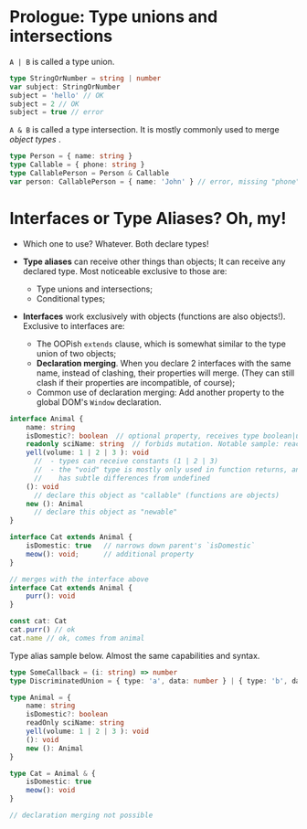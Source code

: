 # Prologue: Type unions and intersections

`A | B` is called a type union.

```ts
type StringOrNumber = string | number
var subject: StringOrNumber
subject = 'hello' // OK
subject = 2 // OK
subject = true // error
```

`A & B` is called a type intersection. It is mostly commonly used to merge _object types_ .
```ts
type Person = { name: string }
type Callable = { phone: string }
type CallablePerson = Person & Callable
var person: CallablePerson = { name: 'John' } // error, missing "phone"
```

# Interfaces or Type Aliases? Oh, my!

* Which one to use? Whatever. Both declare types!
* **Type aliases** can receive other things than objects; It can receive any declared type. Most noticeable exclusive to those are:
  * Type unions and intersections;
  * Conditional types;

* **Interfaces** work exclusively with objects (functions are also objects!). Exclusive to interfaces are:
  * The OOPish `extends` clause, which is somewhat similar to the type union of two objects;
  * **Declaration merging**. When you declare 2 interfaces with the same name, instead of clashing, their properties will merge. (They can still clash if their properties are incompatible, of course);
  * Common use of declaration merging: Add another property to the global DOM's `Window` declaration.

```typescript
interface Animal {
    name: string
    isDomestic?: boolean  // optional property, receives type boolean|undefined
    readonly sciName: string  // forbids mutation. Notable sample: react's state
    yell(volume: 1 | 2 | 3 ): void
      //  - types can receive constants (1 | 2 | 3)
      //  - the "void" type is mostly only used in function returns, and
      //    has subtle differences from undefined
    (): void
      // declare this object as "callable" (functions are objects)
    new (): Animal
      // declare this object as "newable"
}

interface Cat extends Animal {
    isDomestic: true   // narrows down parent's `isDomestic`
    meow(): void;      // additional property
}

// merges with the interface above
interface Cat extends Animal {
    purr(): void
}

const cat: Cat
cat.purr() // ok
cat.name // ok, comes from animal
```

Type alias sample below. Almost the same capabilities and syntax.

```typescript
type SomeCallback = (i: string) => number
type DiscriminatedUnion = { type: 'a', data: number } | { type: 'b', data: string }

type Animal = {
    name: string
    isDomestic?: boolean
    readOnly sciName: string
    yell(volume: 1 | 2 | 3 ): void
    (): void
    new (): Animal
}

type Cat = Animal & {
    isDomestic: true
    meow(): void
}

// declaration merging not possible
```
